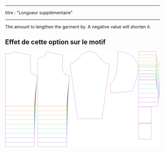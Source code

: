 - - -
titre : "Longueur supplémentaire"
- - -

The amount to lengthen the garment by. A negative value will shorten it.

## Effet de cette option sur le motif

![Cette image montre l'effet de cette option en superposant plusieurs variantes qui ont une valeur différente pour cette option](huey_lengthbonus_sample.svg "Effet de cette option sur le modèle")
